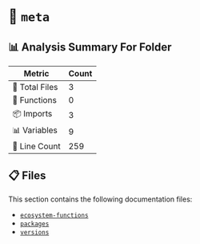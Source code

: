 # 📁 `meta`

## 📊 Analysis Summary For Folder

| Metric | Count |
|--------|-------|
| 📁 Total Files | 3 |
| 🔧 Functions | 0 |
| 📦 Imports | 3 |
| 📊 Variables | 9 |
| 🔢 Line Count | 259 |


## 📋 Files

This section contains the following documentation files:

- [`ecosystem-functions`](./ecosystem-functions.md)
- [`packages`](./packages.md)
- [`versions`](./versions.md)